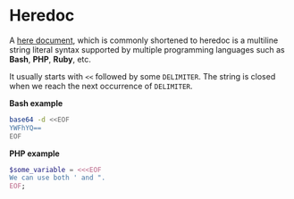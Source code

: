 # Heredoc

<div class="row row-cols-md-2"><div>

A [here document](https://en.wikipedia.org/wiki/Here_document), which is commonly shortened to heredoc is a multiline string literal syntax supported by multiple programming languages such as **Bash**, **PHP**, **Ruby**, etc.

It usually starts with `<<` followed by some `DELIMITER`. The string is closed when we reach the next occurrence of `DELIMITER`.
</div><div>

**Bash example**

```bash
base64 -d <<EOF
YWFhYQ==
EOF
```

**PHP example**

```php
$some_variable = <<<EOF
We can use both ' and ".
EOF;
```
</div></div>